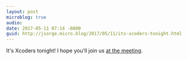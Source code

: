 ```yaml
---
layout: post
microblog: true
audio: 
date: 2017-05-11 07:14 -0800
guid: http://jsorge.micro.blog/2017/05/11/its-xcoders-tonight.html
---
```

It's Xcoders tonight! I hope you'll join us [at the meeting](https://www.meetup.com/xcoders/events/236892781/).
